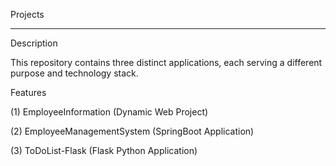 Projects
________

Description

This repository contains three distinct applications, each serving a different purpose and technology stack.


Features

(1) EmployeeInformation (Dynamic Web Project)

(2) EmployeeManagementSystem (SpringBoot Application)

(3) ToDoList-Flask (Flask Python Application)
